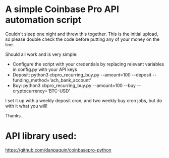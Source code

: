 # A simple Coinbase Pro API automation script
Couldn't sleep one night and threw this together. This is the initial upload, so please double check the code before putting any of your money on the line.  

Should all work and is very simple:
* Configure the script with your credentials by replacing relevant variables in config.py with your API keys
* Deposit: python3 cbpro_recurring_buy.py --amount=100 --deposit --funding_method='ach_bank_account'
* Buy: python3 cbpro_recurring_buy.py --amount=100 --buy --cryptocurrency='BTC-USD'

I set it up with a weekly deposit cron, and two weekly buy cron jobs, but do with it what you will!

Thanks.

# API library used:
https://github.com/danpaquin/coinbasepro-python